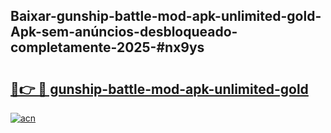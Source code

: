 ## Baixar-gunship-battle-mod-apk-unlimited-gold-Apk-sem-anúncios-desbloqueado-completamente-2025-#nx9ys

# <h2><a href="https://ainizakaria.my?title=gunship-battle-mod-apk-unlimited-gold&ref=20M">🔗👉 🔴 gunship-battle-mod-apk-unlimited-gold</a></h2>

[![acn](https://github.com/user-attachments/assets/0f9c940e-d8b0-45ae-aac7-cd30a18b3e1c)](https://ainizakaria.my?title=gunship-battle-mod-apk-unlimited-gold&ref=20M)

